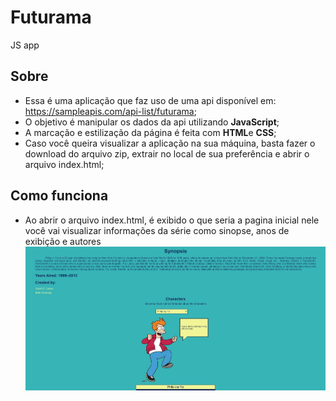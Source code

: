 # Futurama
JS app

## Sobre

* Essa é uma aplicação que faz uso de uma api disponível em: https://sampleapis.com/api-list/futurama;
* O objetivo é manipular os dados da api utilizando **JavaScript**;
* A marcação e estilização da página é feita com **HTML**e **CSS**;
* Caso você queira visualizar a aplicação na sua máquina, basta fazer o download do arquivo zip, extrair no local de sua preferência e abrir o arquivo index.html;

## Como funciona
* Ao abrir o arquivo index.html, é exibido o que seria a pagina inicial nele você vai visualizar informações da série como sinopse, anos de exibição e autores
![](ex1.jpg)
